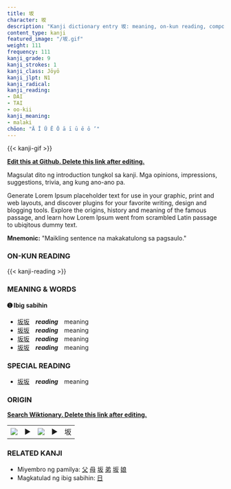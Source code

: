 ```yaml
---
title: 坂
character: 坂
description: "Kanji dictionary entry 坂: meaning, on-kun reading, compounds, origin, related kanji"
content_type: kanji
featured_image: "/坂.gif"
weight: 111
frequency: 111
kanji_grade: 9
kanji_strokes: 1
kanji_class: Jōyō
kanji_jlpt: N1
kanji_radical: 
kanji_reading: 
- DAI
- TAI
- oo-kii
kanji_meaning:
- malaki
chōon: "Ā Ī Ū Ē Ō ā ī ū ē ō ’"
---
```

[//]: # (Don't edit the line below. Kanji animated GIF code is automatically generated.)
{{< kanji-gif >}}

[//]: # (Edit below this line.)

**[Edit this at Github. Delete this link after editing.](https://github.com/tim0g/tim/tree/main/content/kanji/坂/index.md)**

Magsulat dito ng introduction tungkol sa kanji. Mga opinions, impressions, suggestions, trivia, ang kung ano-ano pa.

Generate Lorem Ipsum placeholder text for use in your graphic, print and web layouts, and discover plugins for your favorite writing, design and blogging tools. Explore the origins, history and meaning of the famous passage, and learn how Lorem Ipsum went from scrambled Latin passage to ubiqitous dummy text.
 
**Mnemonic:** "Maikling sentence na makakatulong sa pagsaulo."

### ON-KUN READING

[//]: # (Don't edit the line below. ON-KUN READING code is automatically generated.)
{{< kanji-reading >}}

### MEANING & WORDS

#### ➊ **Ibig sabihin**
  - [坂](../坂)[坂](../坂)　***reading***　meaning
  - [坂](../坂)[坂](../坂)　***reading***　meaning
  - [坂](../坂)[坂](../坂)　***reading***　meaning
  - [坂](../坂)[坂](../坂)　***reading***　meaning

### SPECIAL READING
  - [坂](../坂)[坂](../坂)　***reading***　meaning

### ORIGIN

**[Search Wiktionary. Delete this link after editing.](https://wiktionary.org/wiki/坂)**
<table class="kanji-table"><tr><td>
<img src="60px-坂-bronze.svg.png">
</td><td>▶</td><td>
<img src="60px-坂-oracle.svg.png">
</td><td>▶</td>
<td class="kanji-origin">坂</td>
</tr></table>

### RELATED KANJI
- Miyembro ng pamilya: [父](../父) [母](../母) [坂](../坂) [弟](../弟) [坂](../坂) [娘](../娘)
- Magkatulad ng ibig sabihin: [日](../日)
